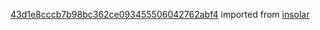 [43d1e8cccb7b98bc362ce093455506042762abf4](https://github.com/insolar/insolar/commit/43d1e8cccb7b98bc362ce093455506042762abf4) imported from [insolar](https://github.com/insolar/insolar)

